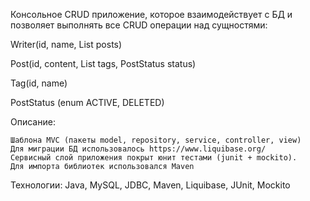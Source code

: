 Консольное CRUD приложение, которое взаимодействует с БД и позволяет выполнять все CRUD операции над сущностями:

Writer(id, name, List<Post> posts)

Post(id, content, List<Tag> tags, PostStatus status)

Tag(id, name)

PostStatus (enum ACTIVE, DELETED)

Описание:

    Шаблона MVC (пакеты model, repository, service, controller, view)
    Для миграции БД использовалось https://www.liquibase.org/
    Сервисный слой приложения покрыт юнит тестами (junit + mockito).
    Для импорта библиотек использовался Maven

Технологии: Java, MySQL, JDBC, Maven, Liquibase, JUnit, Mockito
